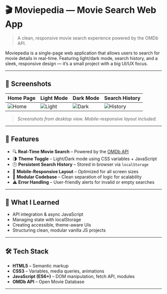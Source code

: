 # 🎬 Moviepedia — Movie Search Web App

> A clean, responsive movie search experience powered by the OMDb API.

Moviepedia is a single-page web application that allows users to search for movie details in real-time. Featuring light/dark mode, search history, and a sleek, responsive design — it’s a small project with a big UI/UX focus.

---

## 📸 Screenshots

| Home Page | Light Mode | Dark Mode | Search History |
|-----------|------------|-----------|----------------|
| ![Home](screenshots/home.png) | ![Light](screenshots/light-mode.png) | ![Dark](screenshots/dark-mode.png) | ![History](screenshots/history.png) |

> *Screenshots from desktop view. Mobile-responsive layout included.*

---

## 🚀 Features

- 🔍 **Real-Time Movie Search** – Powered by the [OMDb API](https://www.omdbapi.com/)
- 🌗 **Theme Toggle** – Light/Dark mode using CSS variables + JavaScript
- 🕓 **Persistent Search History** – Stored in browser via `localStorage`
- 📱 **Mobile-Responsive Layout** – Optimized for all screen sizes
- 🧩 **Modular Codebase** – Clean separation of logic for scalability
- ⚠️ **Error Handling** – User-friendly alerts for invalid or empty searches

---

## 🧠 What I Learned

- API integration & async JavaScript
- Managing state with localStorage
- Creating accessible, theme-aware UIs
- Structuring clean, modular vanilla JS projects

---

## 🛠 Tech Stack

- **HTML5** – Semantic markup
- **CSS3** – Variables, media queries, animations
- **JavaScript (ES6+)** – DOM manipulation, fetch API, modules
- **OMDb API** – Open Movie Database

---

